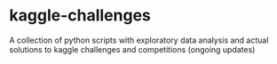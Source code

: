 # kaggle-challenges
A collection of python scripts with exploratory data analysis and actual solutions to kaggle challenges and competitions (ongoing updates)
